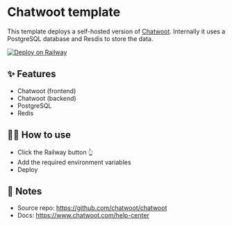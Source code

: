 # Chatwoot template

This template deploys a self-hosted version of [Chatwoot](https://www.chatwoot.com/). Internally it uses a PostgreSQL database and Resdis to store the data.

[![Deploy on Railway](https://railway.app/button.svg)](https://railway.app/template/8MUb7G?referralCode=ySCnWl)

## ✨ Features

- Chatwoot (frontend)
- Chatwoot (backend)
- PostgreSQL
- Redis

## 💁‍♀️ How to use

- Click the Railway button 👆
- Add the required environment variables
- Deploy

## 📝 Notes

- Source repo: https://github.com/chatwoot/chatwoot
- Docs: https://www.chatwoot.com/help-center
